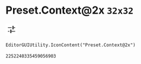 # Preset.Context@2x `32x32`
<img src="/img/Preset.Context@2x.png" width=32 height=32>

``` CSharp
EditorGUIUtility.IconContent("Preset.Context@2x")
```
```
2252240335459056903
```
